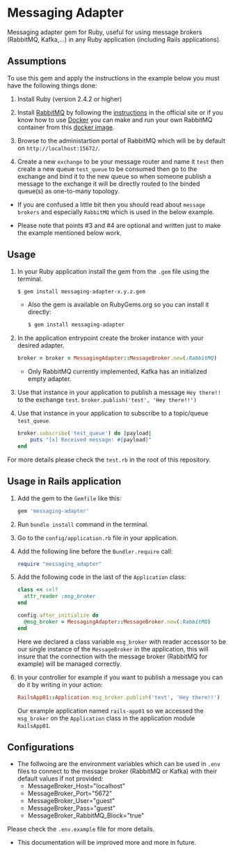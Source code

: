 # Messaging Adapter
Messaging adapter gem for Ruby, useful for using message brokers (RabbitMQ, Kafka,...) in any Ruby application (including Rails applications).

## Assumptions
To use this gem and apply the instructions in the example below you must have the following things done:
1. Install Ruby (version 2.4.2 or higher)

2. Install [RabbitMQ](https://www.rabbitmq.com/) by following the [instructions](https://www.rabbitmq.com/download.html) in the official site or if you know how to use [Docker](https://www.docker.com/) you can make and run your own RabbitMQ container from this [docker image](https://hub.docker.com/_/rabbitmq/).

3. Browse to the administartion portal of RabbitMQ which will be by default on `http://localhost:15672/`.

4. Create a new `exchange` to be your message router and name it `test` then create a new queue `test_queue` to be consumed then go to the exchange and bind it to the new queue so when someone publish a message to the exchange it will be directly routed to the binded queue(s) as one-to-many topology.

* If you are confused a little bit then you should read about `message brokers` and especially `RabbitMQ` which is used in the below example.

* Please note that points #3 and #4 are optional and written just to make the example mentioned below work.

## Usage
1. In your Ruby application install the gem from the `.gem` file using the terminal.
    ```bash
    $ gem install messaging-adapter-x.y.z.gem
    ```
    * Also the gem is available on RubyGems.org so you can install it directly:
        ```bash
        $ gem install messaging-adapter
        ```

2. In the application entrypoint create the broker instance with your desired adapter.
    ```ruby
    broker = broker = MessagingAdapter::MessageBroker.new(:RabbitMQ)
    ```
    * Only RabbitMQ currently implemented, Kafka has an initialized empty adapter.

3. Use that instance in your application to publish a message `Hey there!!` to the exchange `test`.
    `broker.publish('test', 'Hey there!!')`

4. Use that instance in your application to subscribe to a topic/queue `test_queue`.
    ```ruby
    broker.subscribe('test_queue') do |payload|
        puts "[x] Received message: #{payload}"
    end
    ```

For more details please check the `test.rb` in the root of this repository.

## Usage in Rails application
1. Add the gem to the `Gemfile` like this:
    ```ruby
    gem 'messaging-adapter'
    ```

2. Run `bundle install` command in the terminal.

3. Go to the `config/application.rb` file in your application.

4. Add the following line before the `Bundler.require` call:
    ```ruby
    require "messaging_adapter"
    ```

5. Add the following code in the last of the `Application` class:
    ```ruby
    class << self
      attr_reader :msg_broker
    end
    
    config.after_initialize do
      @msg_broker = MessagingAdapter::MessageBroker.new(:RabbitMQ)
    end
    ```
    Here we declared a class variable `msg_broker` with reader accessor to be our single instance of the `MessageBroker` in the application, this will insure that the connection with the message broker (RabbitMQ for example) will be managed correctly.

6. In your controller for example if you want to publish a message you can do it by writing in your action:
    ```ruby
    RailsApp01::Application.msg_broker.publish('test', 'Hey there!!')
    ```
    Our example application named `rails-app01` so we accessed the `msg_broker` on the `Application` class in the application module `RailsApp01`.
    
## Configurations
* The follwoing are the environment variables which can be used in `.env` files to connect to the message broker (RabbitMQ or Kafka) with their default values if not provided:
    - MessageBroker_Host="localhost"
    - MessageBroker_Port="5672"
    - MessageBroker_User="guest"
    - MessageBroker_Pass="guest"
    - MessageBroker_RabbitMQ_Block="true"

Please check the `.env.example` file for more details.

* This documentation will be improved more and more in future.
